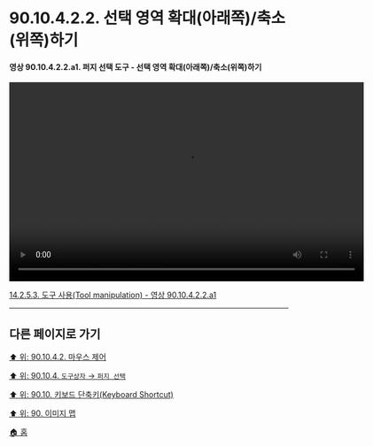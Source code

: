 # 90.10.4.2.2. 선택 영역 확대(아래쪽)/축소(위쪽)하기

<a id="90-10-04-02-02-a1"></a>

#### 영상 90.10.4.2.2.a1. 퍼지 선택 도구 - 선택 영역 확대(아래쪽)/축소(위쪽)하기
<video controls="controls" width="640" height="360" src="https://github.com/wonder13662/gimp/assets/15767104/8a2a054b-ea34-41e7-b8f1-96684f8873bd"></video>

[14.2.5.3. 도구 사용(Tool manipulation) - 영상 90.10.4.2.2.a1](./14-02-05-03-tool_manipulation.md#90-10-04-02-02-a1)

***

## 다른 페이지로 가기

[⬆️ 위: 90.10.4.2. 마우스 제어](./90-10-04-02-00-mouse-control.md)

[⬆️ 위: 90.10.4. `도구상자` → `퍼지 선택`](./90-10-04-00-tool_box-fuzzy_select.md)

[⬆️ 위: 90.10. 키보드 단축키(Keyboard Shortcut)](./90-10-00-keyboard_shortcut.md)

[⬆️ 위: 90. 이미지 맵](./90-00-image-map.md)

[🏠 홈](./00-home.md)